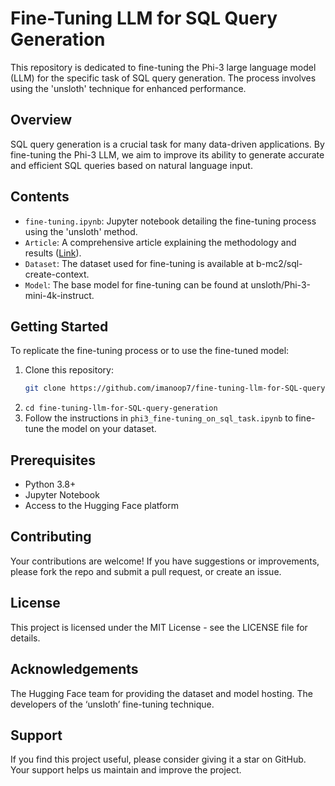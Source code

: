 # Fine-Tuning LLM for SQL Query Generation

This repository is dedicated to fine-tuning the Phi-3 large language model (LLM) for the specific task of SQL query generation. The process involves using the 'unsloth' technique for enhanced performance.

## Overview

SQL query generation is a crucial task for many data-driven applications. By fine-tuning the Phi-3 LLM, we aim to improve its ability to generate accurate and efficient SQL queries based on natural language input.

## Contents

- `fine-tuning.ipynb`: Jupyter notebook detailing the fine-tuning process using the 'unsloth' method.
- `Article`: A comprehensive article explaining the methodology and results ([Link](https://medium.com/gopenai/bridging-the-gap-fine-tuning-phi-3-for-sql-query-generation-with-natural-language-queries-8fbe6a58b1ec)).
- `Dataset`: The dataset used for fine-tuning is available at b-mc2/sql-create-context.
- `Model`: The base model for fine-tuning can be found at unsloth/Phi-3-mini-4k-instruct.

## Getting Started

To replicate the fine-tuning process or to use the fine-tuned model:

1. Clone this repository:
   ```bash
   git clone https://github.com/imanoop7/fine-tuning-llm-for-SQL-query-generation/fine-tuning-llm-for-SQL-query-generation.git
2. ``` cd fine-tuning-llm-for-SQL-query-generation ```
3. Follow the instructions in ``` phi3_fine-tuning_on_sql_task.ipynb ``` to fine-tune the model on your dataset.
## Prerequisites
* Python 3.8+
* Jupyter Notebook
* Access to the Hugging Face platform
## Contributing
Your contributions are welcome! If you have suggestions or improvements, please fork the repo and submit a pull request, or create an issue.

## License
This project is licensed under the MIT License - see the LICENSE file for details.

## Acknowledgements
The Hugging Face team for providing the dataset and model hosting.
The developers of the ‘unsloth’ fine-tuning technique.
## Support
If you find this project useful, please consider giving it a star on GitHub. Your support helps us maintain and improve the project.
